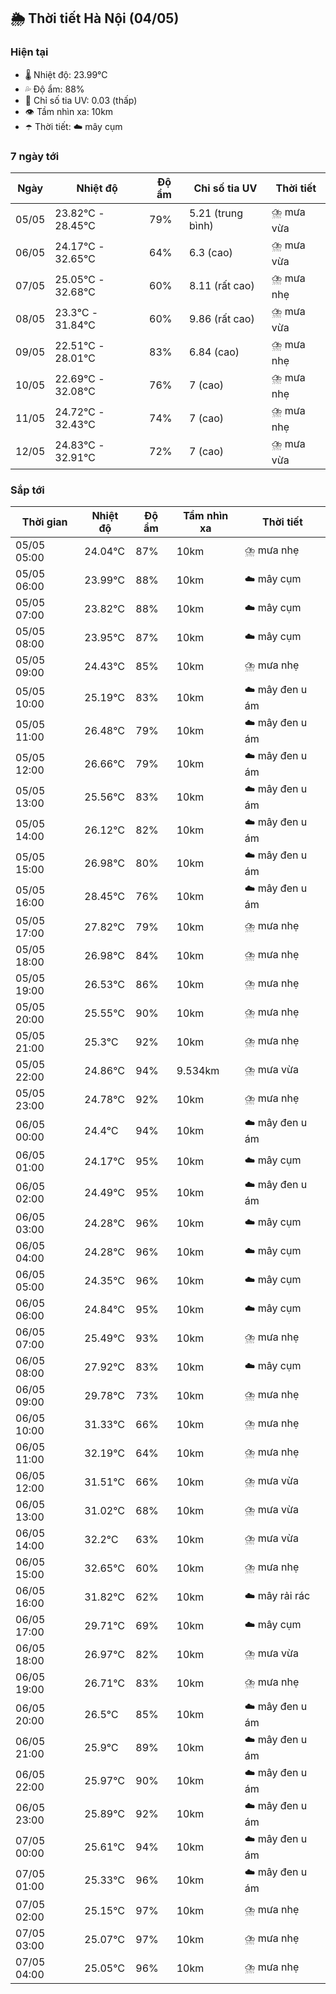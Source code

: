## 🌦️ Thời tiết Hà Nội (04/05)

### Hiện tại

- 🌡️ Nhiệt độ: 23.99℃
- 💦 Độ ẩm: 88%
- 🌟 Chỉ số tia UV: 0.03 (thấp)
- 👁️ Tầm nhìn xa: 10km
- ☂️ Thời tiết: ☁️ mây cụm

### 7 ngày tới

| Ngày | Nhiệt độ | Độ ẩm | Chỉ số tia UV | Thời tiết |
| --- | --- | --- | --- | --- |
| 05/05 | 23.82℃ - 28.45℃ | 79% | 5.21 (trung bình) | ⛈️ mưa vừa |
| 06/05 | 24.17℃ - 32.65℃ | 64% | 6.3 (cao) | ⛈️ mưa vừa |
| 07/05 | 25.05℃ - 32.68℃ | 60% | 8.11 (rất cao) | ⛈️ mưa nhẹ |
| 08/05 | 23.3℃ - 31.84℃ | 60% | 9.86 (rất cao) | ⛈️ mưa vừa |
| 09/05 | 22.51℃ - 28.01℃ | 83% | 6.84 (cao) | ⛈️ mưa nhẹ |
| 10/05 | 22.69℃ - 32.08℃ | 76% | 7 (cao) | ⛈️ mưa nhẹ |
| 11/05 | 24.72℃ - 32.43℃ | 74% | 7 (cao) | ⛈️ mưa nhẹ |
| 12/05 | 24.83℃ - 32.91℃ | 72% | 7 (cao) | ⛈️ mưa vừa |

### Sắp tới

| Thời gian | Nhiệt độ | Độ ẩm | Tầm nhìn xa | Thời tiết |
| --- | --- | --- | --- | --- |
| 05/05 05:00 | 24.04℃ | 87% | 10km | ⛈️ mưa nhẹ |
| 05/05 06:00 | 23.99℃ | 88% | 10km | ☁️ mây cụm |
| 05/05 07:00 | 23.82℃ | 88% | 10km | ☁️ mây cụm |
| 05/05 08:00 | 23.95℃ | 87% | 10km | ☁️ mây cụm |
| 05/05 09:00 | 24.43℃ | 85% | 10km | ⛈️ mưa nhẹ |
| 05/05 10:00 | 25.19℃ | 83% | 10km | ☁️ mây đen u ám |
| 05/05 11:00 | 26.48℃ | 79% | 10km | ☁️ mây đen u ám |
| 05/05 12:00 | 26.66℃ | 79% | 10km | ☁️ mây đen u ám |
| 05/05 13:00 | 25.56℃ | 83% | 10km | ☁️ mây đen u ám |
| 05/05 14:00 | 26.12℃ | 82% | 10km | ☁️ mây đen u ám |
| 05/05 15:00 | 26.98℃ | 80% | 10km | ☁️ mây đen u ám |
| 05/05 16:00 | 28.45℃ | 76% | 10km | ☁️ mây đen u ám |
| 05/05 17:00 | 27.82℃ | 79% | 10km | ⛈️ mưa nhẹ |
| 05/05 18:00 | 26.98℃ | 84% | 10km | ⛈️ mưa nhẹ |
| 05/05 19:00 | 26.53℃ | 86% | 10km | ⛈️ mưa nhẹ |
| 05/05 20:00 | 25.55℃ | 90% | 10km | ⛈️ mưa nhẹ |
| 05/05 21:00 | 25.3℃ | 92% | 10km | ⛈️ mưa nhẹ |
| 05/05 22:00 | 24.86℃ | 94% | 9.534km | ⛈️ mưa vừa |
| 05/05 23:00 | 24.78℃ | 92% | 10km | ⛈️ mưa nhẹ |
| 06/05 00:00 | 24.4℃ | 94% | 10km | ☁️ mây đen u ám |
| 06/05 01:00 | 24.17℃ | 95% | 10km | ☁️ mây cụm |
| 06/05 02:00 | 24.49℃ | 95% | 10km | ☁️ mây đen u ám |
| 06/05 03:00 | 24.28℃ | 96% | 10km | ☁️ mây cụm |
| 06/05 04:00 | 24.28℃ | 96% | 10km | ☁️ mây cụm |
| 06/05 05:00 | 24.35℃ | 96% | 10km | ☁️ mây cụm |
| 06/05 06:00 | 24.84℃ | 95% | 10km | ☁️ mây cụm |
| 06/05 07:00 | 25.49℃ | 93% | 10km | ⛈️ mưa nhẹ |
| 06/05 08:00 | 27.92℃ | 83% | 10km | ☁️ mây cụm |
| 06/05 09:00 | 29.78℃ | 73% | 10km | ⛈️ mưa nhẹ |
| 06/05 10:00 | 31.33℃ | 66% | 10km | ⛈️ mưa nhẹ |
| 06/05 11:00 | 32.19℃ | 64% | 10km | ⛈️ mưa nhẹ |
| 06/05 12:00 | 31.51℃ | 66% | 10km | ⛈️ mưa vừa |
| 06/05 13:00 | 31.02℃ | 68% | 10km | ⛈️ mưa vừa |
| 06/05 14:00 | 32.2℃ | 63% | 10km | ⛈️ mưa vừa |
| 06/05 15:00 | 32.65℃ | 60% | 10km | ⛈️ mưa nhẹ |
| 06/05 16:00 | 31.82℃ | 62% | 10km | ☁️ mây rải rác |
| 06/05 17:00 | 29.71℃ | 69% | 10km | ☁️ mây cụm |
| 06/05 18:00 | 26.97℃ | 82% | 10km | ⛈️ mưa vừa |
| 06/05 19:00 | 26.71℃ | 83% | 10km | ⛈️ mưa nhẹ |
| 06/05 20:00 | 26.5℃ | 85% | 10km | ☁️ mây đen u ám |
| 06/05 21:00 | 25.9℃ | 89% | 10km | ☁️ mây đen u ám |
| 06/05 22:00 | 25.97℃ | 90% | 10km | ☁️ mây đen u ám |
| 06/05 23:00 | 25.89℃ | 92% | 10km | ☁️ mây đen u ám |
| 07/05 00:00 | 25.61℃ | 94% | 10km | ☁️ mây đen u ám |
| 07/05 01:00 | 25.33℃ | 96% | 10km | ☁️ mây đen u ám |
| 07/05 02:00 | 25.15℃ | 97% | 10km | ⛈️ mưa nhẹ |
| 07/05 03:00 | 25.07℃ | 97% | 10km | ⛈️ mưa nhẹ |
| 07/05 04:00 | 25.05℃ | 96% | 10km | ⛈️ mưa nhẹ |
